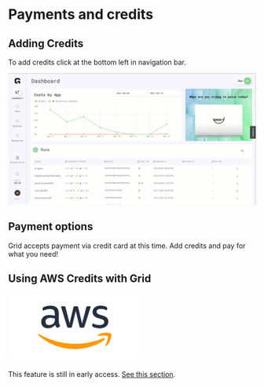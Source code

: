 # Payments and credits

## Adding Credits

To add credits click at the bottom left in navigation bar.

![](../../../.gitbook/assets/bill.gif)

## Payment options

Grid accepts payment via credit card at this time. Add credits and pay for what you need!

## Using AWS Credits with Grid

![](../../../.gitbook/assets/image%20%2852%29.png)

This feature is still in early access. [See this section](https://app.gitbook.com/@grid-ai/s/grid-cli/~/drafts/-MX7-C69ZOck2YGu957I/early-access-features/about-these-features).

